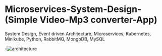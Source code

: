 # Microservices-System-Design- (Simple Video-Mp3 converter-App)

System Design, Event driven Architecture, Microservices, Kubernetes, Minikube, Python, RabbitMQ, MongoDB, MySQL

-![architecture](https://user-images.githubusercontent.com/58481599/213822013-ca86cccf-00d5-4884-b751-70af57670e62.JPG) 
